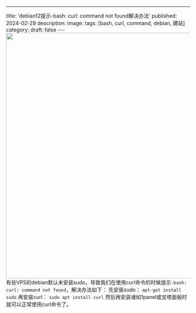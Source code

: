 ﻿---
title: 'debian12提示-bash: curl: command not found解决办法'
published: 2024-02-29
description: 
image: 
tags: [bash, curl, command, debian, 建站]
category: 
draft: false
---<img width="1280" height="672" src="https://r2.imsxx.com/wp-content/uploads/20240229024911370002.jpg" alt="" />
有些VPS的debian默认未安装sudo，导致我们在使用curl命令的时候提示`-bash: curl: command not found`，解决办法如下：
先安装sudo：
`apt-get install sudo`
再安装curl：
`sudo apt install curl`
然后再安装诸如1panel或宝塔面板时就可以正常使用curl命令了。
